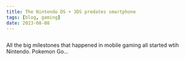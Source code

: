 ```yaml
---
title: The Nintendo DS + 3DS predates smartphone
tags: [blog, gaming]
date: 2023-08-08
---
```


<img src='https://unsplash.it/1920/1080' alt='' class='img-fluid my-4'>

All the big milestones that happened in mobile gaming all started wtih Nintendo. Pokemon Go...